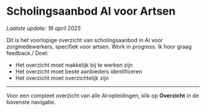 # Scholingsaanbod AI voor Artsen

*Laatste update: 18 april 2025*

Dit is het voorlopige overzicht van scholingsaanbod in AI voor zorgmedewerkers, specifiek voor artsen.
Work in progress. Ik hoor graag feedback./
Doel:
- Het overzicht moet makkelijk bij te werken zijn
- Het overzicht moet beste aanbieders identificeren
- Het overzicht moet overzichtelijk zijn


---

Voor een compleet overzicht van alle AI‑opleidingen, klik op **Overzicht** in de bovenste navigatie.
